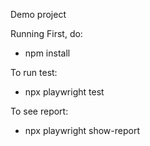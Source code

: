 Demo project

Running First, do:

- npm install

To run test:
- npx playwright test

To see report:
- npx playwright show-report

